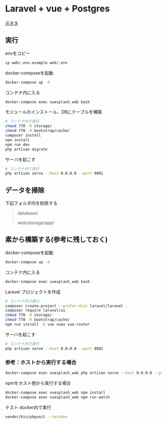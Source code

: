 
# Laravel + vue + Postgres

[元ネタ](https://qiita.com/MasahiroHarada/items/2597bd6973a45f92e1e8)

## 実行

envをコピー

```sh
cp web/.env.example web/.env
```

docker-composeを起動

```sh
docker-compose up -d
```

コンテナ内に入る

```sh
docker-compose exec vuesplash_web bash
```

モジュールのインストール、DBにテーブルを構築

```sh
# コンテナ内で実行
chmod 770 -R storage/
chmod 770 -R bootstrap/cache/
composer install
npm install
npm run dev
php artisan migrate
```

サーバを起こす

```sh
# コンテナ内で実行
php artisan serve --host 0.0.0.0 --port 8081
```

## データを掃除

下記フォルダ内を削除する
> database/
>
> web/storage/app/

## 素から構築する(参考に残しておく)

docker-composeを起動

```sh
docker-compose up -d
```

コンテナ内に入る

```sh
docker-compose exec vuesplash_web bash
```

Laravel プロジェクトを作成

```sh
# コンテナ内で実行
composer create-project --prefer-dist laravel/laravel .
composer require laravel/ui
chmod 770 -R storage/
chmod 770 -R bootstrap/cache/
npm run install -D vue vuex vue-router
```

サーバを起こす

```sh
# コンテナ内で実行
php artisan serve --host 0.0.0.0 --port 8081
```

### 参考：ホストから実行する場合

```sh
docker-compose exec vuesplash_web php artisan serve --host 0.0.0.0 --port 8081
```

npmをホスト側から実行する場合

```sh
docker-compose exec vuesplash_web npm install
docker-compose exec vuesplash_web npm run watch
```

テスト docker内で実行

```sh
vendor/bin/phpunit --testdox
```
